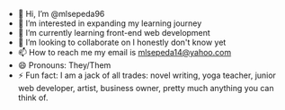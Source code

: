 - 👋 Hi, I’m @mlsepeda96
- 👀 I’m interested in expanding my learning journey
- 🌱 I’m currently learning front-end web development
- 💞️ I’m looking to collaborate on I honestly don't know yet
- 📫 How to reach me my email is mlsepeda14@yahoo.com
- 😄 Pronouns: They/Them
- ⚡ Fun fact: I am a jack of all trades: novel writing, yoga teacher, junior web developer, artist, business owner, pretty much anything you can think of.

<!---
mlsepeda96/mlsepeda96 is a ✨ special ✨ repository because its `README.md` (this file) appears on your GitHub profile.
You can click the Preview link to take a look at your changes.
--->
